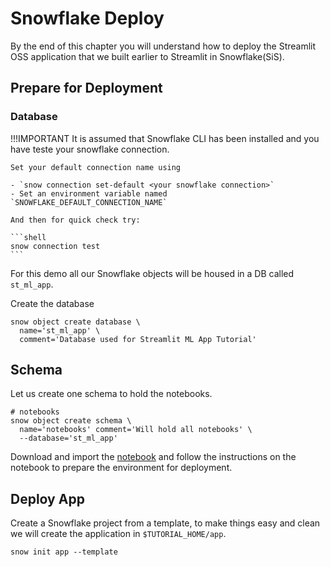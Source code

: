 # Snowflake Deploy

By the end of this chapter you will understand how to deploy the Streamlit OSS application that we built earlier to Streamlit in Snowflake(SiS).

## Prepare for Deployment

### Database

!!!IMPORTANT
    It is assumed that Snowflake CLI has been installed and you have teste your snowflake connection.

    Set your default connection name using 

    - `snow connection set-default <your snowflake connection>`
    - Set an environment variable named `SNOWFLAKE_DEFAULT_CONNECTION_NAME`
    
    And then for quick check try:

    ```shell
    snow connection test
    ```

For this demo all our Snowflake objects will be housed in a DB called `st_ml_app`.

Create the database

```shell
snow object create database \
  name='st_ml_app' \
  comment='Database used for Streamlit ML App Tutorial'
```

## Schema

Let us create one schema to hold the notebooks.


```shell
# notebooks
snow object create schema \
  name='notebooks' comment='Will hold all notebooks' \
  --database='st_ml_app'
```

Download and import the [notebook](./notebooks/sis_setup.ipynb) and follow the instructions on the notebook to prepare the environment for deployment.

## Deploy App

Create a Snowflake project from a template, to make things easy and clean we will create the application in `$TUTORIAL_HOME/app`.

```shell
snow init app --template 
```